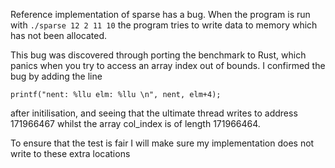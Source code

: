 Reference implementation of sparse has a bug. When the program is run with `./sparse 12 2 11 10` the program tries to write data to memory which has not been allocated.

This bug was discovered through porting the benchmark to Rust, which panics when you try to access an array index out of bounds. I confirmed the bug by adding the line

```
printf("nent: %llu elm: %llu \n", nent, elm+4);
```
after initilisation, and seeing that the ultimate thread writes to address 171966467 whilst the array col\_index is of length 171966464.

To ensure that the test is fair I will make sure my implementation does not write to these extra locations

